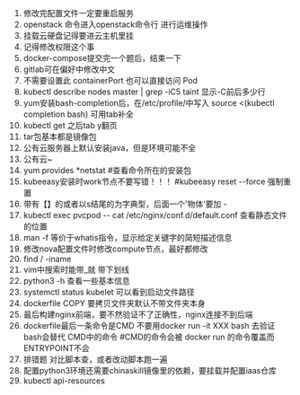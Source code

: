 1. 修改完配置文件一定要重启服务
2. openstack 命令进入openstack命令行 进行运维操作
3. 挂载云硬盘记得要进云主机里挂
4. 记得修改权限这个事
5. docker-compose提交完一个题后，结束一下
6. gitlab可在偏好中修改中文
7. 不需要设置此 containerPort 也可以直接访问 Pod
8. kubectl describe nodes master | grep -iC5 taint        显示-C前后多少行
9. yum安装bash-completion后，在/etc/profile/中写入 source <(kubectl completion bash)       可用tab补全
10. kubectl get   之后tab    y翻页
11. tar包基本都是镜像包
12. 公有云服务器上默认安装java，但是环境可能不全
13. 公有云~
14. yum provides *netstat #查看命令所在的安装包
15. kubeeasy安装时work节点不要写错！！！   #kubeeasy reset --force  强制重置
16. 带有【】的或者以s结尾的为字典型，后面一个'物体'要加 - 
17. kubectl exec pvcpod -- cat /etc/nginx/conf.d/default.conf  查看静态文件的位置
18. man -f 等价于whatis指令，显示给定关键字的简短描述信息
19. 修改nova配置文件时修改compute节点，最好都修改
20. find / -iname    
21. vim中搜索时能带_就 带下划线
22. python3 -h 查看一些基本信息
23. systemctl status kubelet   可以看到启动文件路径
24. dockerfile COPY 要拷贝文件夹默认不带文件夹本身
25. 最后构建nginx前端，要不然验证不了正确性，nginx连接不到后端
26. dockerfile最后一条命令是CMD 不要用docker run -it XXX bash 去验证  bash会替代 CMD中的命令    #CMD的命令会被 docker run 的命令覆盖而ENTRYPOINT不会
27. 排错题 对比脚本查，或者改动脚本跑一遍
28. 配置python3环境还需要chinaskill镜像里的依赖，要挂载并配置iaas仓库
29. kubectl api-resources